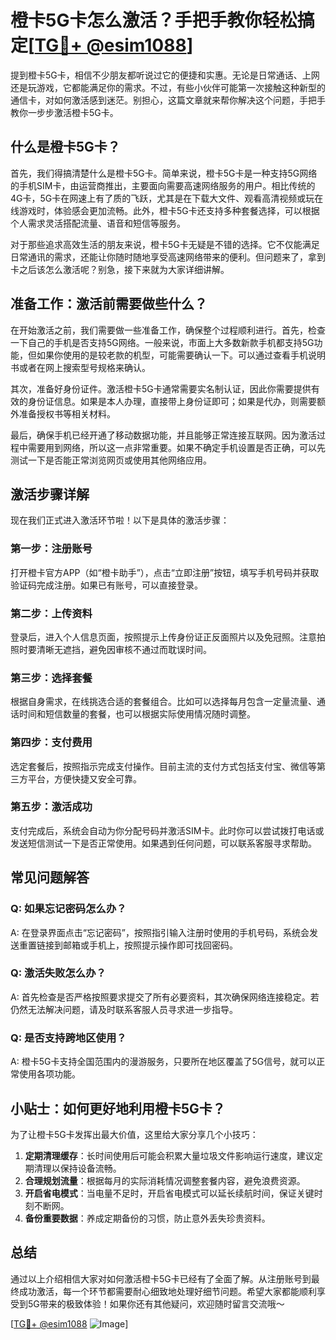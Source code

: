 # 橙卡5G卡怎么激活？手把手教你轻松搞定[[TG💪+ @esim1088](https://t.me/s/esim1088)]

提到橙卡5G卡，相信不少朋友都听说过它的便捷和实惠。无论是日常通话、上网还是玩游戏，它都能满足你的需求。不过，有些小伙伴可能第一次接触这种新型的通信卡，对如何激活感到迷茫。别担心，这篇文章就来帮你解决这个问题，手把手教你一步步激活橙卡5G卡。

## 什么是橙卡5G卡？

首先，我们得搞清楚什么是橙卡5G卡。简单来说，橙卡5G卡是一种支持5G网络的手机SIM卡，由运营商推出，主要面向需要高速网络服务的用户。相比传统的4G卡，5G卡在网速上有了质的飞跃，尤其是在下载大文件、观看高清视频或玩在线游戏时，体验感会更加流畅。此外，橙卡5G卡还支持多种套餐选择，可以根据个人需求灵活搭配流量、语音和短信等服务。

对于那些追求高效生活的朋友来说，橙卡5G卡无疑是不错的选择。它不仅能满足日常通讯的需求，还能让你随时随地享受高速网络带来的便利。但问题来了，拿到卡之后该怎么激活呢？别急，接下来就为大家详细讲解。

## 准备工作：激活前需要做些什么？

在开始激活之前，我们需要做一些准备工作，确保整个过程顺利进行。首先，检查一下自己的手机是否支持5G网络。一般来说，市面上大多数新款手机都支持5G功能，但如果你使用的是较老款的机型，可能需要确认一下。可以通过查看手机说明书或者在网上搜索型号规格来确认。

其次，准备好身份证件。激活橙卡5G卡通常需要实名制认证，因此你需要提供有效的身份证信息。如果是本人办理，直接带上身份证即可；如果是代办，则需要额外准备授权书等相关材料。

最后，确保手机已经开通了移动数据功能，并且能够正常连接互联网。因为激活过程中需要用到网络，所以这一点非常重要。如果不确定手机设置是否正确，可以先测试一下是否能正常浏览网页或使用其他网络应用。

## 激活步骤详解

现在我们正式进入激活环节啦！以下是具体的激活步骤：

### 第一步：注册账号

打开橙卡官方APP（如“橙卡助手”），点击“立即注册”按钮，填写手机号码并获取验证码完成注册。如果已有账号，可以直接登录。

### 第二步：上传资料

登录后，进入个人信息页面，按照提示上传身份证正反面照片以及免冠照。注意拍照时要清晰无遮挡，避免因审核不通过而耽误时间。

### 第三步：选择套餐

根据自身需求，在线挑选合适的套餐组合。比如可以选择每月包含一定量流量、通话时间和短信数量的套餐，也可以根据实际使用情况随时调整。

### 第四步：支付费用

选定套餐后，按照指示完成支付操作。目前主流的支付方式包括支付宝、微信等第三方平台，方便快捷又安全可靠。

### 第五步：激活成功

支付完成后，系统会自动为你分配号码并激活SIM卡。此时你可以尝试拨打电话或发送短信测试一下是否正常使用。如果遇到任何问题，可以联系客服寻求帮助。

## 常见问题解答

### Q: 如果忘记密码怎么办？
A: 在登录界面点击“忘记密码”，按照指引输入注册时使用的手机号码，系统会发送重置链接到邮箱或手机上，按照提示操作即可找回密码。

### Q: 激活失败怎么办？
A: 首先检查是否严格按照要求提交了所有必要资料，其次确保网络连接稳定。若仍然无法解决问题，请及时联系客服人员寻求进一步指导。

### Q: 是否支持跨地区使用？
A: 橙卡5G卡支持全国范围内的漫游服务，只要所在地区覆盖了5G信号，就可以正常使用各项功能。

## 小贴士：如何更好地利用橙卡5G卡？

为了让橙卡5G卡发挥出最大价值，这里给大家分享几个小技巧：

1. **定期清理缓存**：长时间使用后可能会积累大量垃圾文件影响运行速度，建议定期清理以保持设备流畅。
2. **合理规划流量**：根据每月的实际消耗情况调整套餐内容，避免浪费资源。
3. **开启省电模式**：当电量不足时，开启省电模式可以延长续航时间，保证关键时刻不断网。
4. **备份重要数据**：养成定期备份的习惯，防止意外丢失珍贵资料。

## 总结

通过以上介绍相信大家对如何激活橙卡5G卡已经有了全面了解。从注册账号到最终成功激活，每一个环节都需要耐心细致地处理好细节问题。希望大家都能顺利享受到5G带来的极致体验！如果你还有其他疑问，欢迎随时留言交流哦～

[[TG💪+ @esim1088](https://t.me/s/esim1088) ![Image](https://i.postimg.cc/4NQfJmqS/Snipaste-2025-05-13-00-14-12.png)]